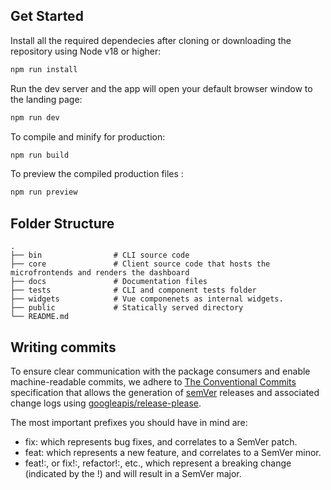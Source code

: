## Get Started
Install all the required dependecies after cloning or downloading the repository using Node v18 or higher:
```bash
npm run install
```
Run the dev server and the app will open your default browser window to the landing page:
```bash
npm run dev
```
To compile and minify for production:
```bash
npm run build
```
To preview the compiled production files :
```bash
npm run preview
```

## Folder Structure
    .
    ├── bin                # CLI source code
    ├── core               # Client source code that hosts the microfrontends and renders the dashboard
    ├── docs               # Documentation files
    ├── tests              # CLI and component tests folder
    ├── widgets            # Vue componenets as internal widgets.
    ├── public             # Statically served directory
    └── README.md


## Writing commits
To ensure clear communication with the package consumers and enable machine-readable commits, we adhere to [The Conventional Commits](https://www.conventionalcommits.org/) specification that allows the generation of [semVer](https://semver.org) releases and associated change logs using [googleapis/release-please](https://github.com/googleapis/release-please).

The most important prefixes you should have in mind are:
* fix: which represents bug fixes, and correlates to a SemVer patch.
* feat: which represents a new feature, and correlates to a SemVer minor.
* feat!:, or fix!:, refactor!:, etc., which represent a breaking change (indicated by the !) and will result in a SemVer major.
